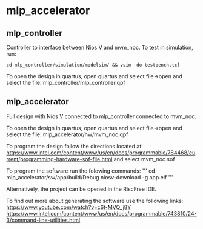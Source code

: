 # mlp_accelerator

## mlp_controller
Controller to interface between Nios V and mvm_noc.
To test in simulation, run: 
```
cd mlp_controller/simulation/modelsim/ && vsim -do testbench.tcl
```

To open the design in quartus, open quartus and select file->open and select the file: 
mlp_controller/mlp_controller.qpf

## mlp_accelerator
Full design with Nios V connected to mlp_controller connected to mvm_noc.

To open the design in quartus, open quartus and select file->open and select the file: 
mlp_accelerator/hw/mvm_noc.qpf

To program the design follow the directions located at: 
https://www.intel.com/content/www/us/en/docs/programmable/784468/current/programming-hardware-sof-file.html
and select mvm_noc.sof

To program the software run the folowing commands: 
'''
cd mlp_accelerator/sw/app/build/Debug
niosv-download -g app.elf
'''

Alternatively, the project can be opened in the RiscFree IDE. 

To find out more about generating the software use the following links: 
https://www.youtube.com/watch?v=c6t-MVQ_j8Y
https://www.intel.com/content/www/us/en/docs/programmable/743810/24-3/command-line-utilities.html
